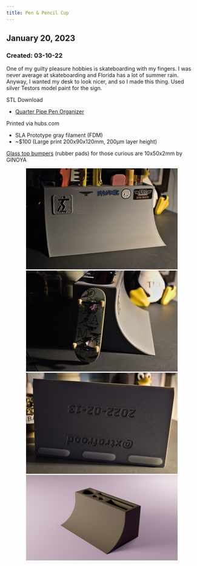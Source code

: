 ```yaml
---
title: Pen & Pencil Cup
---
```


## January 20, 2023
### Created: 03-10-22

One of my guilty pleasure hobbies is skateboarding with my fingers. I was never average at skateboarding and Florida has a lot of summer rain. Anyway, I wanted my desk to look nicer, and so I made this thing. Used silver Testors model paint for the sign.

STL Download
- [Quarter Pipe Pen Organizer](/Blog/stuff/stls/quarterpipe_pen_organizer.stl)

Printed via hubs.com
- SLA Prototype gray filament (FDM)
- ~$100 (Large print 200x90x120mm, 200μm layer height)

[Glass top bumpers](https://a.co/d/01o4flW) (rubber pads) for those curious are 10x50x2mm by GINOYA

<div style="text-align: center;">

![albumimg](/Blog/stuff/images/penc_front_blank_style.jpg "Quater Pipe Pen Organizer - front")
![albumimg](/Blog/stuff/images/penc_side_blank_style.jpg "Quater Pipe Pen Organizer - side")
![albumimg](/Blog/stuff/images/penc_back_blank_style.jpg "Quater Pipe Pen Organizer - back")
![albumimg](/Blog/stuff/images/penc_render.png "Quater Pipe Pen Organizer - Fusion 360 render")
<br />

</div>

